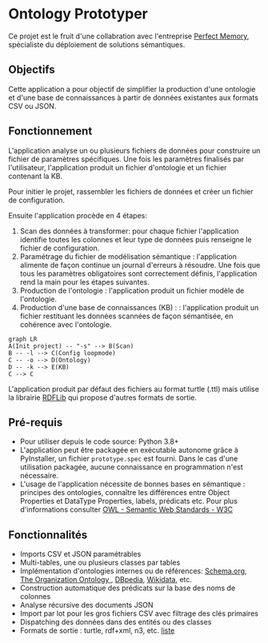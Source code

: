 # Ontology Prototyper
Ce projet est le fruit d'une collabration avec l'entreprise [Perfect Memory](https://www.perfect-memory.com/), spécialiste du déploiement de solutions sémantiques.
## Objectifs
Cette application a pour objectif de simplifier la production d'une ontologie et d'une base de connaissances à partir de données existantes aux formats CSV ou JSON.


## Fonctionnement
L'application analyse un ou plusieurs fichiers de données pour construire un fichier de paramètres spécifiques.
Une fois les paramètres finalisés par l'utilisateur, l'application produit un fichier d'ontologie et un fichier contenant la KB.

Pour initier le projet, rassembler les fichiers de données et créer un fichier de configuration.

Ensuite l'application procède en 4 étapes:
1. Scan des données à transformer: pour chaque fichier l'application identifie toutes les colonnes et leur type de données puis renseigne le fichier de configuration.
2. Paramétrage du fichier de modélisation sémantique : l'application alimente de façon continue un journal d'erreurs à résoudre. Une fois que tous les paramètres obligatoires sont correctement définis, l'application rend la main pour les étapes suivantes.
3. Production de l'ontologie : l'application produit un fichier modèle de l'ontologie.
4. Production d'une base de connaissances (KB) :  : l'application produit un fichier restituant les données scannées de façon sémantisée, en cohérence avec l'ontologie.
```mermaid
graph LR
A(Init project) -- "-s" --> B(Scan)
B -- -l --> C(Config loopmode)
C -- -o --> D(Ontology)
D -- -k --> E(KB)
C --> C
```
L'application produit par défaut des fichiers au format turtle (.ttl) mais utilise la librairie [RDFLib](https://rdflib.readthedocs.io/) qui propose d'autres formats de sortie.

## Pré-requis
* Pour utiliser depuis le code source: Python 3.8+
* L'application peut être packagée en exécutable autonome grâce à PyInstaller, un fichier `prototype.spec` est fourni. Dans le cas d'une utilisation packagée, aucune connaissance en programmation n'est nécessaire.
* L'usage de l'application nécessite de bonnes bases en sémantique : principes des ontologies, connaître les différences entre Object Properties et DataType Properties, labels, prédicats etc. Pour plus d'informations consulter [OWL - Semantic Web Standards - W3C](https://www.w3.org/OWL/)

## Fonctionnalités
* Imports CSV et JSON paramétrables
* Multi-tables, une ou plusieurs classes par tables
* Implémentation d'ontologies internes ou de références: [Schema.org](https://schema.org/), [The Organization Ontology
](https://www.w3.org/TR/vocab-org/), [DBpedia](https://www.dbpedia.org/), [Wikidata](https://www.wikidata.org/wiki/Wikidata:Main_Page), etc.
* Construction automatique des prédicats sur la base des noms de colonnes
* Analyse récursive des documents JSON
* Import par lot pour les gros fichiers CSV avec filtrage des clés primaires
* Dispatching des données dans des entités ou des classes
* Formats de sortie : turtle, rdf+xml, n3, etc. [liste](https://rdflib.readthedocs.io/en/stable/plugin_serializers.html)

